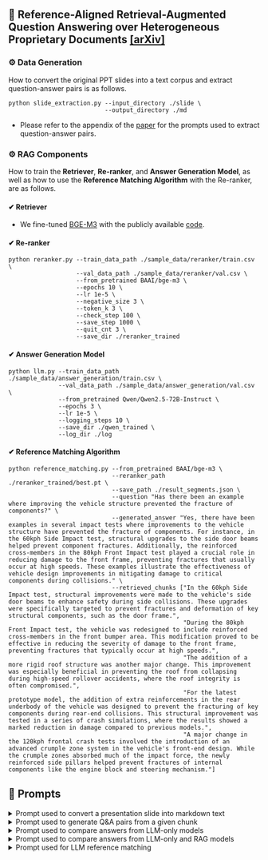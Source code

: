 ## 🚙 Reference-Aligned Retrieval-Augmented Question Answering over Heterogeneous Proprietary Documents [[arXiv]](https://arxiv.org/pdf/2502.19596)

### ⚙️ Data Generation
How to convert the original PPT slides into a text corpus and extract question-answer pairs is as follows.
```
python slide_extraction.py --input_directory ./slide \
                           --output_directory ./md
```
- Please refer to the appendix of the [paper](https://arxiv.org/pdf/2502.19596) for the prompts used to extract question-answer pairs.

### ⚙️ RAG Components
How to train the <b>Retriever</b>, <b>Re-ranker</b>, and <b>Answer Generation Model</b>, as well as how to use the <b>Reference Matching Algorithm</b> with the Re-ranker, are as follows.

#### ✔ Retriever
- We fine-tuned [BGE-M3](https://huggingface.co/BAAI/bge-m3) with the publicly available [code](https://github.com/FlagOpen/FlagEmbedding).

#### ✔ Re-ranker
```
python reranker.py --train_data_path ./sample_data/reranker/train.csv \
                   --val_data_path ./sample_data/reranker/val.csv \
                   --from_pretrained BAAI/bge-m3 \
                   --epochs 10 \
                   --lr 1e-5 \
                   --negative_size 3 \
                   --token_k 3 \
                   --check_step 100 \
                   --save_step 1000 \
                   --quit_cnt 3 \
                   --save_dir ./reranker_trained
```

#### ✔ Answer Generation Model
```
python llm.py --train_data_path ./sample_data/answer_generation/train.csv \
              --val_data_path ./sample_data/answer_generation/val.csv \
              --from_pretrained Qwen/Qwen2.5-72B-Instruct \
              --epochs 3 \
              --lr 1e-5 \
              --logging_steps 10 \
              --save_dir ./qwen_trained \
              --log_dir ./log
```

#### ✔ Reference Matching Algorithm
```
python reference_matching.py --from_pretrained BAAI/bge-m3 \
                             --reranker_path ./reranker_trained/best.pt \
                             --save_path ./result_segments.json \
                             --question "Has there been an example where improving the vehicle structure prevented the fracture of components?" \
                             --generated_answer "Yes, there have been examples in several impact tests where improvements to the vehicle structure have prevented the fracture of components. For instance, in the 60kph Side Impact test, structural upgrades to the side door beams helped prevent component fractures. Additionally, the reinforced cross-members in the 80kph Front Impact test played a crucial role in reducing damage to the front frame, preventing fractures that usually occur at high speeds. These examples illustrate the effectiveness of vehicle design improvements in mitigating damage to critical components during collisions." \
                             --retrieved_chunks ["In the 60kph Side Impact test, structural improvements were made to the vehicle's side door beams to enhance safety during side collisions. These upgrades were specifically targeted to prevent fractures and deformation of key structural components, such as the door frame.",
                                                 "During the 80kph Front Impact test, the vehicle was redesigned to include reinforced cross-members in the front bumper area. This modification proved to be effective in reducing the severity of damage to the front frame, preventing fractures that typically occur at high speeds.",
                                                 "The addition of a more rigid roof structure was another major change. This improvement was especially beneficial in preventing the roof from collapsing during high-speed rollover accidents, where the roof integrity is often compromised.",
                                                 "For the latest prototype model, the addition of extra reinforcements in the rear underbody of the vehicle was designed to prevent the fracturing of key components during rear-end collisions. This structural improvement was tested in a series of crash simulations, where the results showed a marked reduction in damage compared to previous models.",
                                                 "A major change in the 120kph frontal crash tests involved the introduction of an advanced crumple zone system in the vehicle's front-end design. While the crumple zones absorbed much of the impact force, the newly reinforced side pillars helped prevent fractures of internal components like the engine block and steering mechanism."]
```

## 💬 Prompts

<details>
<summary>Prompt used to convert a presentation slide into markdown text</summary>
<img width="1000" alt="Screenshot 2025-05-21 at 5 07 37 PM" src="https://github.com/user-attachments/assets/007f3c2f-ec4b-4e1c-a686-5a4f570d0cab" />
</details>

<details>
<summary>Prompt used to generate Q&A pairs from a given chunk</summary>
<img width="1000" alt="Screenshot 2025-05-21 at 5 09 20 PM" src="https://github.com/user-attachments/assets/360f4c65-f094-47f1-9dae-96e2e8894f86" />
</details>

<details>
<summary>Prompt used to compare answers from LLM-only models</summary>
<img width="1000" alt="Screenshot 2025-05-21 at 5 09 52 PM" src="https://github.com/user-attachments/assets/da3f1805-58c9-4bd2-800f-13bafeeadaaa" />
</details>

<details>
<summary>Prompt used to compare answers from LLM-only and RAG models</summary>
<img width="1000" alt="Screenshot 2025-05-21 at 5 10 23 PM" src="https://github.com/user-attachments/assets/d44a3d38-81c6-4f16-b46d-ccfe8495d193" />
</details>

<details>
<summary>Prompt used for LLM reference matching</summary>
<img width="1000" alt="Screenshot 2025-05-21 at 5 10 52 PM" src="https://github.com/user-attachments/assets/90c978bc-fa08-441b-ae34-e18a31445cfb" />
</details>
